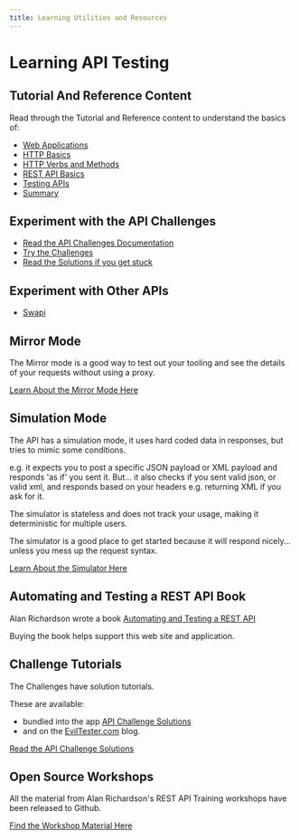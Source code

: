 ```yaml
---
title: Learning Utilities and Resources
---
```


# Learning API Testing

## Tutorial And Reference Content

Read through the Tutorial and Reference content to understand the basics of:

- [Web Applications](/tutorials/web-basics)
- [HTTP Basics](/tutorials/http-basics)
- [HTTP Verbs and Methods](/tutorials/http-verbs)
- [REST API Basics](/tutorials/rest-api-basics)
- [Testing APIs](/tutorials/testing-apis)
- [Summary](/tutorials/summary)

## Experiment with the API Challenges

- [Read the API Challenges Documentation](/docs)
- [Try the Challenges](/gui/challenges)
- [Read the Solutions if you get stuck](/apichallenges/solutions)

## Experiment with Other APIs

- [Swapi](/example-sites/swapi)

## Mirror Mode

The Mirror mode is a good way to test out your tooling and see the details of your requests without using a proxy.

[Learn About the Mirror Mode Here](/practice-modes/mirror)

## Simulation Mode

The API has a simulation mode, it uses hard coded data in responses, but tries to mimic some conditions.

e.g. it expects you to post a specific JSON payload or XML payload and responds 'as if' you sent it. But... it also checks if you sent valid json, or valid xml, and responds based on your headers e.g. returning XML if you ask for it.

The simulator is stateless and does not track your usage, making it deterministic for multiple users.

The simulator is a good place to get started because it will respond nicely... unless you mess up the request syntax.

[Learn About the Simulator Here](/practice-modes/simulation)

## Automating and Testing a REST API Book

Alan Richardson wrote a book [Automating and Testing a REST API](https://www.eviltester.com/page/books/automating-testing-api-casestudy/)

Buying the book helps support this web site and application.

## Challenge Tutorials

The Challenges have solution tutorials. 

These are available:

- bundled into the app [API Challenge Solutions](/apichallenges/solutions)
- and on the [EvilTester.com](https://www.eviltester.com/categories/api-challenges/) blog.

[Read the API Challenge Solutions](/apichallenges/solutions)

## Open Source Workshops

All the material from Alan Richardson's REST API Training workshops have been released to Github.

[Find the Workshop Material Here](https://www.eviltester.com/post/rest-api-workshops/)